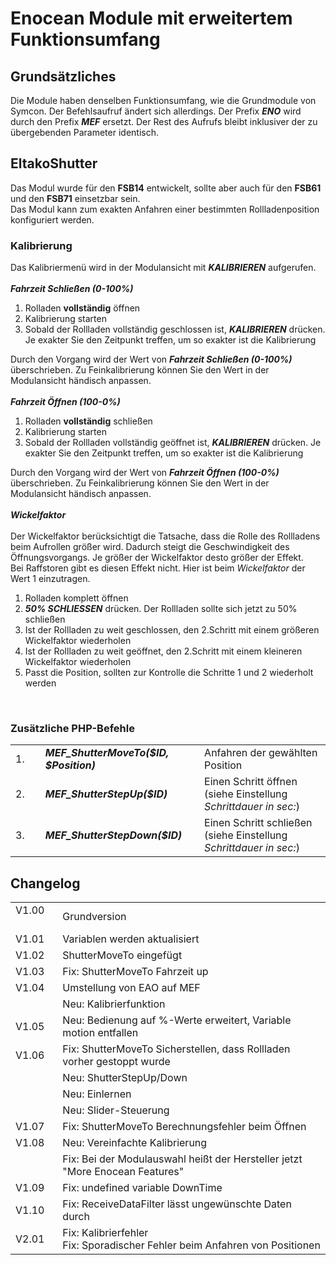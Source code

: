 <!DOCTYPE html>
<html lang="de">
  <head>
    <meta charset="utf-8">
	<meta name="viewport" content="width=device-width">
  </head>

  <body>
	<h1>Enocean Module mit erweitertem Funktionsumfang</h1>
	<h2>Grundsätzliches</h2>
	Die Module haben denselben Funktionsumfang, wie die Grundmodule von Symcon.
	Der Befehlsaufruf ändert sich allerdings. Der Prefix <b><i>ENO</i></b> wird durch den Prefix <b><i>MEF</i></b> ersetzt. Der Rest des Aufrufs bleibt inklusiver der zu übergebenden Parameter identisch.
	<h2>EltakoShutter</h2>
	Das Modul wurde für den <b>FSB14</b> entwickelt, sollte aber auch für den <b>FSB61</b> und den <b>FSB71</b> einsetzbar sein.<br>
	Das Modul kann zum exakten Anfahren einer bestimmten Rollladenposition konfiguriert werden.
	<h3>Kalibrierung</h3>
	Das Kalibriermenü wird in der Modulansicht mit <b><i>KALIBRIEREN</i></b> aufgerufen.<br><br>
	<b><i>Fahrzeit Schließen (0-100%)</i></b>
	<ol>
		<li>Rolladen <b>vollständig</b> öffnen</li>
		<li>Kalibrierung starten</li>
		<li>Sobald der Rollladen vollständig geschlossen ist, <b><i>KALIBRIEREN</i></b> drücken. Je exakter Sie den Zeitpunkt treffen, um so exakter ist die Kalibrierung</li>
	</ol>
	Durch den Vorgang wird der Wert von <b><i>Fahrzeit Schließen (0-100%)</i></b> überschrieben. Zu Feinkalibrierung können Sie den Wert in der Modulansicht händisch anpassen.<br><br>	
	<b><i>Fahrzeit Öffnen (100-0%)</i></b>
	<ol>
		<li>Rolladen <b>vollständig</b> schließen</li>
		<li>Kalibrierung starten</li>
		<li>Sobald der Rollladen vollständig geöffnet ist, <b><i>KALIBRIEREN</i></b> drücken. Je exakter Sie den Zeitpunkt treffen, um so exakter ist die Kalibrierung</li>
	</ol>
	Durch den Vorgang wird der Wert von <b><i>Fahrzeit Öffnen (100-0%)</i></b> überschrieben. Zu Feinkalibrierung können Sie den Wert in der Modulansicht händisch anpassen.<br><br>	
	<b><i>Wickelfaktor</i></b><br><br>
	Der Wickelfaktor berücksichtigt die Tatsache, dass die Rolle des Rollladens beim Aufrollen größer wird. Dadurch steigt die Geschwindigkeit des Öffnungsvorgangs. 
	Je größer der Wickelfaktor desto größer der Effekt.<br>
	Bei Raffstoren gibt es diesen Effekt nicht. Hier ist beim  <i>Wickelfaktor</i> der Wert 1 einzutragen.<br>
	<ol>
		<li>Rolladen komplett öffnen</li>
		<li><b><i>50% SCHLIESSEN</i></b> drücken. Der Rollladen sollte sich jetzt zu 50% schließen</li>
		<li>Ist der Rollladen zu weit geschlossen, den 2.Schritt mit einem größeren Wickelfaktor wiederholen</li>
		<li>Ist der Rollladen zu weit geöffnet, den 2.Schritt mit einem kleineren Wickelfaktor wiederholen</li>
		<li>Passt die Position, sollten zur Kontrolle die Schritte 1 und 2 wiederholt werden</li>
	</ol><br> 	
	<h3>Zusätzliche PHP-Befehle</h3>
	<table>
	  <tr>
		<td>1.&nbsp;&nbsp;&nbsp;&nbsp;</td>
		<td><b><i>MEF_ShutterMoveTo($ID, $Position)</i></b>&nbsp;&nbsp;&nbsp;&nbsp;</td>
		<td>Anfahren der gewählten Position</td>
	  </tr>
	  <tr>
		<td>2.</td>
		<td><b><i>MEF_ShutterStepUp($ID)</i></b></td>
		<td>Einen Schritt öffnen (siehe Einstellung <i>Schrittdauer in sec:</i>)</td>
	  </tr>
	  <tr>
		<td>3.</td>
		<td><b><i>MEF_ShutterStepDown($ID)</i></b></td>
		<td>Einen Schritt schließen (siehe Einstellung <i>Schrittdauer in sec:</i>)</td>
	  </tr>
	</table>
	<h2>Changelog</h2>
	<table>
	  <tr>
		<td>V1.00 &nbsp;&nbsp;&nbsp;&nbsp;</td>
		<td>Grundversion</td>
	  </tr>
	  <tr>
		<td>V1.01</td>
		<td>Variablen werden aktualisiert</td>
	  </tr>
	  <tr>
		<td>V1.02</td>
		<td>ShutterMoveTo eingefügt</td>
	  </tr>
	  <tr>
		<td>V1.03</td>
		<td>Fix: ShutterMoveTo Fahrzeit up</td>
	  </tr>
	  <tr>
		<td>V1.04</td>
		<td>Umstellung von EAO auf MEF</td>
	  </tr>
	  <tr>
		<td></td>
		<td>Neu: Kalibrierfunktion</td>
	  </tr>
	  <tr>
		<td>V1.05</td>
		<td>Neu: Bedienung auf %-Werte erweitert, Variable motion entfallen</td>
	  </tr>
	  <tr>
		<td>V1.06</td>
		<td>Fix: ShutterMoveTo Sicherstellen, dass Rollladen vorher gestoppt wurde</td>
	  </tr>
	  <tr>
		<td></td>
		<td>Neu: ShutterStepUp/Down</td>
	  </tr>
	  <tr>
		<td></td>
		<td>Neu: Einlernen</td>
	  </tr>
	  <tr>
		<td></td>
		<td>Neu: Slider-Steuerung</td>
	  </tr>
	  <tr>
		<td>V1.07</td>
		<td>Fix: ShutterMoveTo Berechnungsfehler beim Öffnen</td>
	  </tr>
	  <tr>
		<td>V1.08</td>
		<td>Neu: Vereinfachte Kalibrierung</td>
	  </tr>
	  <tr>
		<td></td>
		<td>Fix: Bei der Modulauswahl heißt der Hersteller jetzt "More Enocean Features"</td>
	  </tr>
	  <tr>
		<td>V1.09</td>
		<td>Fix: undefined variable DownTime</td>
	  </tr>
	  <tr>
		<td>V1.10</td>
		<td>Fix: ReceiveDataFilter lässt ungewünschte Daten durch</td>
	  </tr>
	  <tr>
		<td>V2.01</td>
		<td>Fix: Kalibrierfehler<br>
			Fix: Sporadischer Fehler beim Anfahren von Positionen</td>
	  </tr>
	</table>
  </body>
</html>

